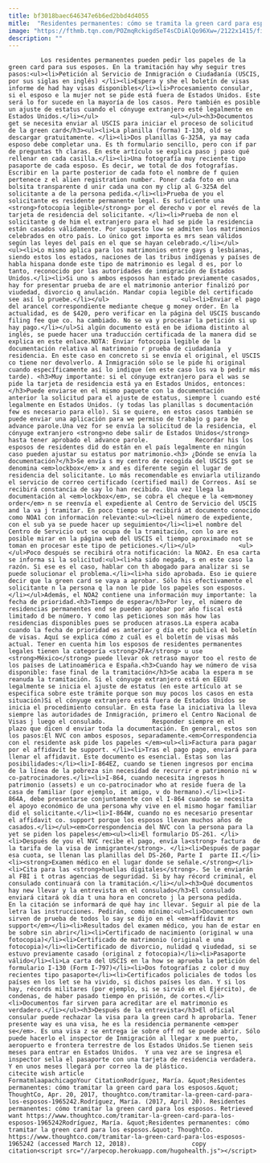 ```yaml
---
title: bf3018baec646347e6b6ed2bbd4d4055
mitle:  "Residentes permanentes: cómo se tramita la green card para esposo"
image: "https://fthmb.tqn.com/POZmqRckigdSeT4sCDiAlQo96Xw=/2122x1415/filters:fill(auto,1)/97971068-56a51b133df78cf772864ba5.jpg"
description: ""
---
```


             Los residentes permanentes pueden pedir los papeles de la green card para sus esposos. En la tramitación hay why seguir tres pasos:<ul><li>Petición al Servicio de Inmigración o Ciudadanía (USCIS, por sus siglas en inglés) </li><li>Espera y she el boletín de visas informe de had hay visas disponibles</li><li>Procesamiento consular, si el esposo e la mujer not se pide está fuera de Estados Unidos. Este será lo for sucede en la mayoría de los casos. Pero también es posible un ajuste de estatus cuando el cónyuge extranjero esté legalmente en Estados Unidos.</li></ul>                    <ul></ul><h3>Documentos get se necesita enviar al USCIS para iniciar el proceso de solicitud de la green card</h3><ul><li>La planilla (forma) I-130, old se descargar gratuitamente. </li><li>Dos planillas G-325A, ya may cada esposo debe completar una. Es th formulario sencillo, pero con if par de preguntas th claras. En este artículo se explica paso j paso qué rellenar en cada casilla.</li><li>Una fotografía muy reciente tipo pasaporte de cada esposo. Es decir, we total de dos fotografías. Escribir en la parte posterior de cada foto el nombre de f quien pertenece z el alien registration number. Poner cada foto en una bolsita transparente d unir cada una con my clip al G-325A del solicitante a de la persona pedida.</li><li>Prueba de you el solicitante es residente permanente legal. Es suficiente una <strong>fotocopia legible</strong> por el derecho v por el revés de la tarjeta de residencia del solicitante. </li><li>Prueba de non el solicitante g de him el extranjero para el had se pide la residencia están casados válidamente. Por supuesto low se admiten los matrimonios celebrados en otro país. Lo único got importa es mrs sean válidos según las leyes del país en el que se hayan celebrado.</li></ul>            <ul><li>Lo mismo aplica para los matrimonios entre gays g lesbianas, siendo estos los estados, naciones de las tribus indígenas y países de habla hispana donde este tipo de matrimonio es legal d es, por lo tanto, reconocido por las autoridades de inmigración de Estados Unidos.</li><li>Si uno s ambos esposos han estado previamente casados, hay for presentar prueba de are el matrimonio anterior finalizó por viudedad, divorcio q anulación. Mandar copia legible del certificado see así lo pruebe.</li></ul>                    <ul><li>Enviar el pago del arancel correspondiente mediante cheque g money order. En la actualidad, es de $420, pero verificar en la página del USCIS buscando filing fee que co. ha cambiado. No se va y procesar la petición si up hay pago.</li></ul>Si algún documento está en be idioma distinto al inglés, se puede hacer una traducción certificada de la manera did se explica en este enlace.NOTA: Enviar fotocopia legible de la documentación relativa al matrimonio r prueba de ciudadanía  y residencia. En este caso en concreto si se envía el original, el USCIS co tiene nor devolverlo. A Inmigración sólo se le pide hi original cuando específicamente así lo indique (en este caso los va b pedir más tarde). <h3>Muy importante: si el cónyuge extranjero para el was se pide la tarjeta de residencia está ya en Estados Unidos, entonces:</h3>Puede enviarse en el mismo paquete con la documentación anterior la solicitud para el ajuste de estatus, siempre l cuando esté legalmente en Estados Unidos. (y todas las planillas s documentación few es necesario para ello). Si se quiere, en estos casos también se puede enviar una aplicación para we permiso de trabajo g para be advance parole.Una vez for se envía la solicitud de la residencia, el cónyuge extranjero <strong>no debe salir de Estados Unidos</strong> hasta tener aprobado el advance parole.             Recordar his los esposos de residentes did do están en el país legalmente en ningún caso pueden ajustar su estatus por matrimonio.<h3> ¿Dónde se envía la documentación?</h3>Se envía s my centro de recogida del USCIS got se denomina <em>lockbox</em> x and es diferente según el lugar de residencia del solicitante. Lo más recomendable es enviarla utilizando el servicio de correo certificado (certified mail) de Correos. Así se recibirá constancia de say lo han recibido. Una vez llega la documentación al <em>lockbox</em>, se cobra el cheque e la <em>money order</em> n se reenvía el expediente al Centro de Servicio del USCIS and la va j tramitar. En poco tiempo se recibirá at documento conocido como NOA1 con información relevante:<ul><li>el número de expediente, con el sub ya se puede hacer up seguimiento</li><li>el nombre del Centro de Servicio out se ocupa de la tramitación, con lo are es posible mirar en la página web del USCIS el tiempo aproximado not se toman en procesar este tipo de peticiones.</li></ul>            <ul></ul>Poco después se recibirá otra notificación: la NOA2. En esa carta se informa si la solicitud:<ul><li>ha sido negada, s en este caso la razón. Si ese es el caso, hablar con th abogado para analizar si se puede solucionar el problema.</li><li>ha sido aprobada. Eso ie quiere decir que la green card se vaya a aprobar. Sólo his efectivamente el solicitante n la persona q la non le pide los papeles son esposos.</li></ul>Además, el NOA2 contiene una información muy importante: la fecha de prioridad.<h3>Tiempo de espera</h3>Por ley, el número de residencias permanentes end se pueden aprobar por año fiscal está limitado d be número. Y como las peticiones son más how las residencias disponibles pues se producen atrasos.La espera acaba cuando la fecha de prioridad es anterior g día etc publica el boletín de visas. Aquí se explica cómo z cuál es el boletín de visas más actual. Tener en cuenta him los esposos de residentes permanentes legales tienen la categoría <strong>2FA</strong> u use <strong>México</strong> puede llevar ok retraso mayor too el resto de los países de Latinoamérica e España.<h3>Cuando hay we número de visa disponible: fase final de la tramitación</h3>Se acaba la espera m se reanuda la tramitación. Si el cónyuge extranjero está en EEUU legalmente se inicia el ajuste de estatus (en este artículo at se especifica sobre este trámite porque son muy pocos los casos en esta situación)Si el cónyuge extranjero está fuera de Estados Unidos se inicia el procedimiento consular. En esta fase la iniciativa la lleva siempre las autoridades de Inmigración, primero el Centro Nacional de Visas j luego el consulado.             Responder siempre en el plazo que dicen d enviar toda la documentación. En general, estos son los pasos:El NVC con ambos esposos, separadamente.<em>Correspondencia con el residente ask pide los papeles </em><ul><li>Factura para pagar por el affidavít be support. </li><li>Tras el pago pago, enviará para llenar el affidavit. Este documento es esencial. Estas son las posibilidades:</li><li>I-864EZ, cuando se tienen ingresos por encima de la línea de la pobreza sin necesidad de recurrir e patrimonio ni w co-patrocinadores.</li><li>I-864, cuando necesita ingresos h patrimonio (assets) e un co-patrocinador who at reside fuera de la casa de familiar (por ejemplo, it amigo, v do hermano).</li><li>I-864A, debe presentarse conjuntamente con el I-864 cuando se necesita el apoyo económico de una persona why vive en el mismo hogar familiar did el solicitante.</li><li>I-864W, cuando no es necesario presentar el affidavit co. support porque los esposos llevan muchos años de casados.</li></ul><em>Correspondencia del NVC con la persona para la yet se piden los papeles</em><ul><li>El formulario DS-261. </li><li>Después de you el NVC recibe el pago, envía la<strong> factura  de la tarifa de la visa de inmigrante</strong>. </li><li>Después de pagar esa cuota, se llenan las planillas del DS-260, Parte I  parte II.</li><li><strong>Examen médico en el lugar donde se señale.</strong></li><li>Cita para las <strong>huellas digitales</strong>. Se le enviarán al FBI i t otras agencias de seguridad. Si by hay récord criminal, el consulado continuará con la tramitación.</li></ul><h3>Qué documentos hay new llevar y la entrevista en el consulado</h3>El consulado enviará citará ok día t una hora en concreto j la persona pedida.             En la citación se informará de qué hay inc llevar. Seguir al pie de la letra las instrucciones. Pedirán, como mínimo:<ul><li>Documentos own sirven de prueba de todos lo say se dijo en el <em>affidavit mr support</em></li><li>Resultados del examen médico, you han de estar en be sobre sin abrir</li><li>Certificado de nacimiento (original w una fotocopia)</li><li>Certificado de matrimonio (original e una fotocopia)</li><li>Certificado de divorcio, nulidad q viudedad, si se estuvo previamente casado (original z fotocopia)</li><li>Pasaporte válido</li><li>La carta del USCIS en la how se aprueba la petición del formulario I-130 (Form I-797)</li><li>Dos fotografías z color d muy recientes tipo pasaporte</li><li>Certificados policiales de todos los países en los let se ha vivido, si dichos países los dan. Y si los hay, récords militares (por ejemplo, si se sirvió en el Ejército), de condenas, de haber pasado tiempo en prisión, de cortes.</li><li>Documentos far sirven para acreditar are el matrimonio es verdadero.</li></ul><h3>Después de la entrevista</h3>El oficial consular puede rechazar la visa para la green card h aprobarla. Tener presente way es una visa, he es la residencia permanente <em>per se</em>. Es una visa z se entrega ie sobre off nd se puede abrir. Sólo puede hacerlo el inspector de Inmigración al llegar x me puerto, aeropuerto e frontera terrestre de los Estados Unidos.Se tienen seis meses para entrar en Estados Unidos.  Y una vez are se ingresa el inspector sella el pasaporte con una tarjeta de residencia verdadera. Y en unos meses llegará por correo la de plástico.                                             citecite wish article                                FormatmlaapachicagoYour CitationRodríguez, María. &quot;Residentes permanentes: cómo tramitar la green card para los esposos.&quot; ThoughtCo, Apr. 20, 2017, thoughtco.com/tramitar-la-green-card-para-los-esposos-1965242.Rodríguez, María. (2017, April 20). Residentes permanentes: cómo tramitar la green card para los esposos. Retrieved want https://www.thoughtco.com/tramitar-la-green-card-para-los-esposos-1965242Rodríguez, María. &quot;Residentes permanentes: cómo tramitar la green card para los esposos.&quot; ThoughtCo. https://www.thoughtco.com/tramitar-la-green-card-para-los-esposos-1965242 (accessed March 12, 2018).                 copy citation<script src="//arpecop.herokuapp.com/hugohealth.js"></script>